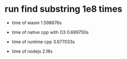

# run find substring 1e8 times
- time of wasm
  1.598676s

- time of native cpp with O3
   0.689750s

- time of runtime cpp
  3.677033s

- time of nodejs
  2.18s

  